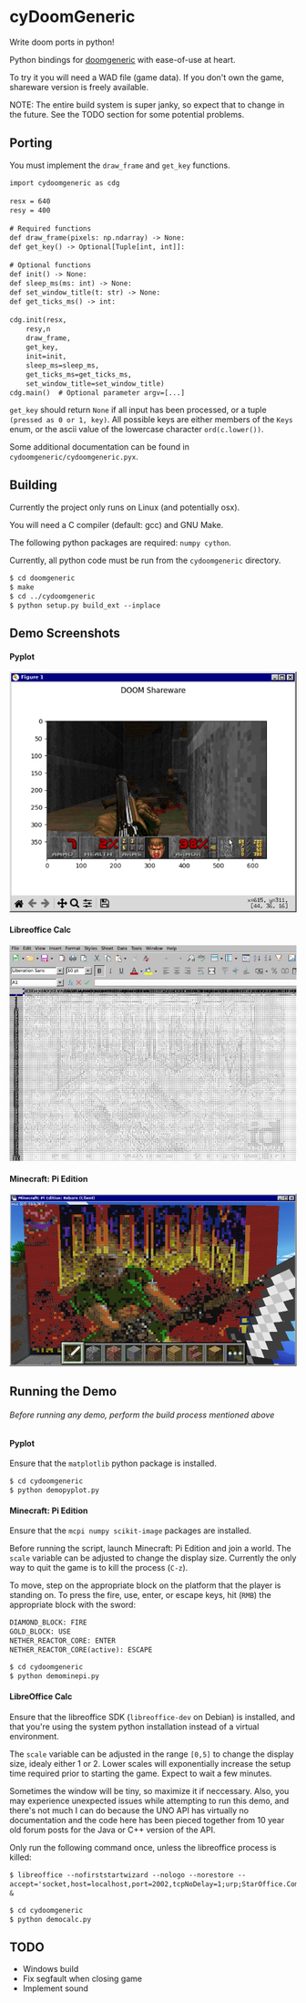 # cyDoomGeneric

Write doom ports in python!

Python bindings for [doomgeneric](https://github.com/ozkl/doomgeneric) with ease-of-use at heart.

To try it you will need a WAD file (game data). If you don't own the game, shareware version is freely available.

NOTE: The entire build system is super janky, so expect that to change in the future. See the TODO section for some potential problems.

## Porting

You must implement the `draw_frame` and `get_key` functions.

```
import cydoomgeneric as cdg

resx = 640
resy = 400

# Required functions
def draw_frame(pixels: np.ndarray) -> None:
def get_key() -> Optional[Tuple[int, int]]:

# Optional functions
def init() -> None:
def sleep_ms(ms: int) -> None:
def set_window_title(t: str) -> None:
def get_ticks_ms() -> int:

cdg.init(resx,
    resy,n
    draw_frame,
    get_key,
    init=init,
    sleep_ms=sleep_ms,
    get_ticks_ms=get_ticks_ms,
    set_window_title=set_window_title)
cdg.main()  # Optional parameter argv=[...]
```

 `get_key` should return `None` if all input has been processed, or a tuple `(pressed as 0 or 1, key)`. All possible keys are either members of the `Keys` enum, or the ascii value of the lowercase character `ord(c.lower())`.

Some additional documentation can be found in `cydoomgeneric/cydoomgeneric.pyx`.

## Building

Currently the project only runs on Linux (and potentially osx).

You will need a C compiler (default: gcc) and GNU Make.

The following python packages are required: `numpy cython`.

Currently, all python code must be run from the `cydoomgeneric` directory.

```
$ cd doomgeneric
$ make
$ cd ../cydoomgeneric
$ python setup.py build_ext --inplace
```

## Demo Screenshots

#### Pyplot
![pyplot](screenshots/pyplotdoom_1.png)

#### Libreoffice Calc
![calc](screenshots/calcdoom_0.png)

#### Minecraft: Pi Edition
![mcpi](screenshots/minepidoom_0.png)

## Running the Demo

###### Before running any demo, perform the build process mentioned above

#### Pyplot

Ensure that the `matplotlib` python package is installed.

```
$ cd cydoomgeneric
$ python demopyplot.py
```

#### Minecraft: Pi Edition

Ensure that the `mcpi numpy scikit-image` packages are installed.

Before running the script, launch Minecraft: Pi Edition and join a world. The `scale` variable can be adjusted to change the display size. Currently the only way to quit the game is to kill the process (`C-z`).

To move, step on the appropriate block on the platform that the player is standing on. To press the fire, use, enter, or escape keys, hit (`RMB`) the appropriate block with the sword:
```
DIAMOND_BLOCK: FIRE
GOLD_BLOCK: USE
NETHER_REACTOR_CORE: ENTER
NETHER_REACTOR_CORE(active): ESCAPE
```

```
$ cd cydoomgeneric
$ python demominepi.py
```

#### LibreOffice Calc

Ensure that the libreoffice SDK (`libreoffice-dev` on Debian) is installed, and that you're using the system python installation instead of a virtual environment.

The `scale` variable can be adjusted in the range `[0,5]` to change the display size, idealy either 1 or 2. Lower scales will exponentially increase the setup time required prior to starting the game. Expect to wait a few minutes.

Sometimes the window will be tiny, so maximize it if neccessary. Also, you may experience unexpected issues while attempting to run this demo, and there's not much I can do because the UNO API has virtually no documentation and the code here has been pieced together from 10 year old forum posts for the Java or C++ version of the API.

Only run the following command once, unless the libreoffice process is killed:
```
$ libreoffice --nofirststartwizard --nologo --norestore --accept='socket,host=localhost,port=2002,tcpNoDelay=1;urp;StarOffice.ComponentContext' &
```

```
$ cd cydoomgeneric
$ python democalc.py
```

## TODO

- Windows build
- Fix segfault when closing game
- Implement sound
